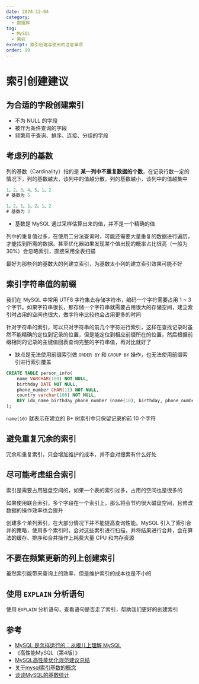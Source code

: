 ```yaml
---
date: 2024-12-04
category:
  - 数据库
tag:
  - MySQL
  - 索引
excerpt: 索引创建与使用的注意事项
order: 99
---
```


# 索引创建建议

## 为合适的字段创建索引

- 不为 NULL 的字段
- 被作为条件查询的字段
- 频繁用于查询、排序、连接、分组的字段

## 考虑列的基数

列的基数（Cardinality）指的是 **某一列中不重复数据的个数**，在记录行数一定的情况下，列的基数越大，该列中的值越分散，列的基数越小，该列中的值越集中

```sql
1、2、3、4、5、1、2
# 基数为 5

1、2、1、1、2、1、2
# 基数为 2
```

- 基数是 MySQL 通过采样估算出来的值，并不是一个精确的值

列中的重复值过多，在使用二分法查询时，可能还需要大量重复的数据进行遍历，才能找到所需的数据。甚至优化器如果发现某个值出现的概率占比很高（一般为 30%）会忽略索引，直接采用全表扫描

最好为那些列的基数大的列建立索引，为基数太小列的建立索引效果可能不好

## 索引字符串值的前缀

我们在 MySQL 中常用 UTF8 字符集去存储字符串，编码一个字符需要占用 1 ~ 3 个字节。如果字符串很长，那存储一个字符串就需要占用很大的存储空间，建立索引时占用的空间也很大，做字符串比较也会占用更多的时间

针对字符串的索引，可以只对字符串的前几个字符进行索引，这样在查找记录时虽然不能精确的定位到记录的位置，但是能定位到相应前缀所在的位置，然后根据前缀相同的记录的主键值回表查询完整的字符串值，再对比就好了

- 缺点是无法使用前缀索引做 `ORDER BY` 和 `GROUP BY` 操作，也无法使用前缀索引进行索引覆盖

```sql
CREATE TABLE person_info(
    name VARCHAR(100) NOT NULL,
    birthday DATE NOT NULL,
    phone_number CHAR(11) NOT NULL,
    country varchar(100) NOT NULL,
    KEY idx_name_birthday_phone_number (name(10), birthday, phone_number)
);    
```

`name(10)` 就表示在建立的 B+ 树索引中只保留记录的前 10 个字符

## 避免重复冗余的索引

冗余和重复索引，只会增加维护的成本，并不会对搜索有什么好处

## 尽可能考虑组合索引

索引是需要占用磁盘空间的，如果一个表的索引过多，占用的空间也是很多的

如果使用联合索引，多个字段在一个索引上，那么将会节约很大磁盘空间，且修改数据的操作效率也会提升

创建多个单列索引，在大部分情况下并不能提高查询性能。MySQL 引入了索引合并的策略，使用多个索引时，会对这些索引进行扫描，并将结果进行合并，会在算法的缓存、排序和合并操作上耗费大量 CPU 和内存资源

## 不要在频繁更新的列上创建索引

虽然索引能带来查询上的效率，但是维护索引的成本也是不小的

## 使用 `EXPLAIN` 分析语句

使用 `EXPLAIN` 分析语句，查看语句是否走了索引，帮助我们更好的创建索引

## 参考

- [MySQL 是怎样运行的：从根儿上理解 MySQL](https://juejin.cn/book/6844733769996304392)
- 《高性能MySQL（第4版）》
- [MySQL高性能优化规范建议总结](https://javaguide.cn/database/mysql/mysql-high-performance-optimization-specification-recommendations.html)
- [关于mysql索引基数的概念](https://blog.csdn.net/tiansidehao/article/details/78931765)
- [谈谈MySQL的基数统计](https://www.cnblogs.com/ZhuChangwu/p/13954817.html)
